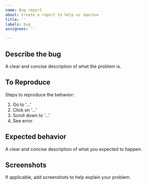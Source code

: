 ```yaml
---
name: Bug report
about: Create a report to help us improve
title: ''
labels: bug
assignees: ''

---
```


## Describe the bug

A clear and concise description of what the problem is.

## To Reproduce

Steps to reproduce the behavior:

1. Go to '...'
2. Click on '...'
3. Scroll down to '...'
4. See error

## Expected behavior

A clear and concise description of what you expected to happen.

## Screenshots

If applicable, add screenshots to help explain your problem.
